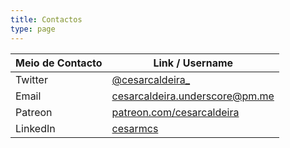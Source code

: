 ```yaml
---
title: Contactos
type: page
---
```


| Meio de Contacto | Link / Username                                                |
| ---------------- | -------------------------------------------------------------- |
| Twitter          | [@cesarcaldeira_](https://twitter.com/cesarcaldeira_)          |
| Email            | cesarcaldeira.underscore@pm.me                                 |
| Patreon          | [patreon.com/cesarcaldeira](https://patreon.com/cesarcaldeira) |
| LinkedIn         | [cesarmcs](https://www.linkedin.com/in/cesarmcs/)              |